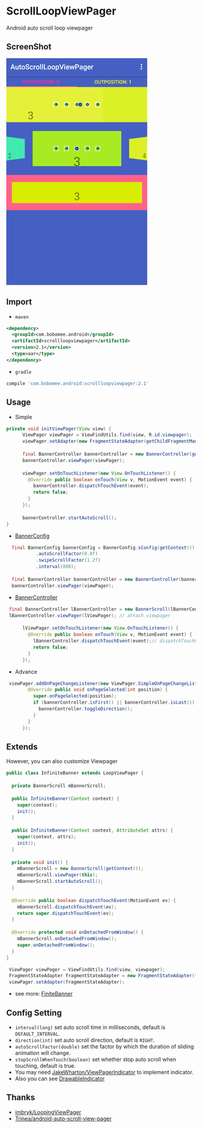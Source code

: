 # ScrollLoopViewPager

Android auto scroll loop viewpager


## ScreenShot

![AutoScrollLoopViewPager](screenshot/shot.gif "AutoScrollLoopViewPager")

## Import
- `maven`

```xml
<dependency>
  <groupId>com.bobomee.android</groupId>
  <artifactId>scrollloopviewpager</artifactId>
  <version>2.1</version>
  <type>aar</type>
</dependency>
```

- `gradle`

```groovy
compile 'com.bobomee.android:scrollloopviewpager:2.1'
```

## Usage


- Simple

```java
private void initViewPager(View view) {
      ViewPager viewPager = ViewFindUtils.find(view, R.id.viewpager);
      viewPager.setAdapter(new FragmentStateAdapter(getChildFragmentManager()));

      final BannerController bannerController = new BannerController(getActivity());
      bannerController.viewPager(viewPager);

      viewPager.setOnTouchListener(new View.OnTouchListener() {
        @Override public boolean onTouch(View v, MotionEvent event) {
          bannerController.dispatchTouchEvent(event);
          return false;
        }
      });

      bannerController.startAutoScroll();
}
```


-  [BannerConfig](https://github.com/BoBoMEe/AutoScrollLoopViewPager/blob/master/scrollloopviewpager/src/main/java/com/bobomee/android/scrollloopviewpager/autoscrollviewpager/BannerConfig.java)

```java
  final BannerConfig bannerConfig = BannerConfig.sConfig(getContext())
           .autoScrollFactor(0.8f)
           .swipeScrollFactor(1.2f)
           .interval(800);

  final BannerController bannerController = new BannerController(bannerConfig);
  bannerController.viewPager(viewPager);
```

- [BannerController](https://github.com/BoBoMEe/AutoScrollLoopViewPager/blob/master/scrollloopviewpager/src/main/java/com/bobomee/android/scrollloopviewpager/autoscrollviewpager/BannerController.java)

```java
 final BannerController lBannerController = new BannerScroll(lBannerConfig);//use custom config
 lBannerController.viewPager(lViewPager); // attach viewpager

      lViewPager.setOnTouchListener(new View.OnTouchListener() {
        @Override public boolean onTouch(View v, MotionEvent event) {
          lBannerController.dispatchTouchEvent(event);// dispatchTouchEvent,stop scroll when touch
          return false;
        }
      });
```

- Advance

```java
 viewPager.addOnPageChangeListener(new ViewPager.SimpleOnPageChangeListener() {
        @Override public void onPageSelected(int position) {
          super.onPageSelected(position);
          if (bannerController.isFirst() || bannerController.isLast()) {
            bannerController.toggleDirection();
          }
        }
      });
```
## Extends

However, you can also customize Viewpager

```java
public class InfiniteBanner extends LoopViewPager {

  private BannerScroll mBannerScroll;

  public InfiniteBanner(Context context) {
    super(context);
    init();
  }

  public InfiniteBanner(Context context, AttributeSet attrs) {
    super(context, attrs);
    init();
  }

  private void init() {
    mBannerScroll = new BannerScroll(getContext());
    mBannerScroll.viewPager(this);
    mBannerScroll.startAutoScroll();
  }

  @Override public boolean dispatchTouchEvent(MotionEvent ev) {
    mBannerScroll.dispatchTouchEvent(ev);
    return super.dispatchTouchEvent(ev);
  }

  @Override protected void onDetachedFromWindow() {
    mBannerScroll.onDetachedFromWindow();
    super.onDetachedFromWindow();
  }
}
```

```java
 ViewPager viewPager = ViewFindUtils.find(view, viewpager);
 FragmentStateAdapter fragmentStateAdapter = new FragmentStateAdapter(fragmentManager);
 viewPager.setAdapter(fragmentStateAdapter);
```

- see more: [FiniteBanner](https://github.com/BoBoMEe/AutoScrollLoopViewPager/blob/master/app/src/main/java/com/bobomee/android/autoscrollloopviewpager/view/FiniteBanner.java)

## Config Setting

- `interval(long)` set auto scroll time in milliseconds, default is `DEFAULT_INTERVAL`.
- `direction(int)` set auto scroll direction, default is `RIGHT`.
- `autoScrollFactor(double)` set the factor by which the duration of sliding animation will change.
- `stopScrollWhenTouch(boolean)` set whether stop auto scroll when touching, default is true.
- You may need [JakeWharton/ViewPagerIndicator](https://github.com/JakeWharton/Android-ViewPagerIndicator) to implement indicator. 
- Also you can see [DrawableIndicator](https://github.com/BoBoMEe/DrawableIndicator)

## Thanks

*   [imbryk/LoopingViewPager](https://github.com/imbryk/LoopingViewPager)
*   [Trinea/android-auto-scroll-view-pager](https://github.com/Trinea/android-auto-scroll-view-pager)
